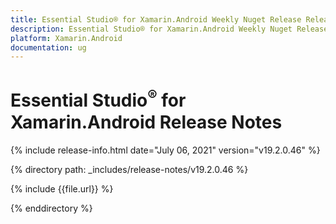 ```yaml
---
title: Essential Studio® for Xamarin.Android Weekly Nuget Release Release Notes  
description: Essential Studio® for Xamarin.Android Weekly Nuget Release Release Notes  
platform: Xamarin.Android
documentation: ug
---
```


# Essential Studio<sup>®</sup> for Xamarin.Android  Release Notes  

{% include release-info.html date="July 06, 2021"  version="v19.2.0.46" %} 


{% directory path: _includes/release-notes/v19.2.0.46
 %}

{% include {{file.url}} %}

{% enddirectory %}